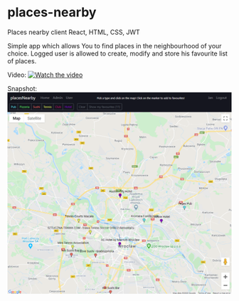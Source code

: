 # places-nearby

Places nearby client React, HTML, CSS, JWT

Simple app which allows You to find places in the neighbourhood of your choice. Logged user is allowed to create, modify and store his favourite list of places.

Video:
[![Watch the video](https://i.gyazo.com/96a4cd204ec1cf9e62de21e66e838986.png)](https://streamable.com/ab6ph3)

Snapshot:
![Snapshot](https://github.com/Neeeeek/places-nearby/blob/master/snapshots/screen2.PNG)
